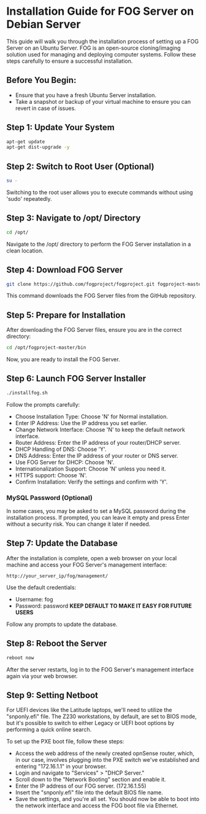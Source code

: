# Installation Guide for FOG Server on Debian Server

This guide will walk you through the installation process of setting up a FOG Server on an Ubuntu Server. FOG is an open-source cloning/imaging solution used for managing and deploying computer systems. Follow these steps carefully to ensure a successful installation.

## Before You Begin:

- Ensure that you have a fresh Ubuntu Server installation.
- Take a snapshot or backup of your virtual machine to ensure you can revert in case of issues.

## Step 1: Update Your System

```bash
apt-get update
apt-get dist-upgrade -y
```

## Step 2: Switch to Root User (Optional)

```bash
su -
```

Switching to the root user allows you to execute commands without using 'sudo' repeatedly.

## Step 3: Navigate to /opt/ Directory

```bash
cd /opt/
```

Navigate to the /opt/ directory to perform the FOG Server installation in a clean location.

## Step 4: Download FOG Server

```bash
git clone https://github.com/fogproject/fogproject.git fogproject-master
```

This command downloads the FOG Server files from the GitHub repository.

## Step 5: Prepare for Installation

After downloading the FOG Server files, ensure you are in the correct directory:

```bash
cd /opt/fogproject-master/bin
```

Now, you are ready to install the FOG Server.

## Step 6: Launch FOG Server Installer

```bash
./installfog.sh
```

Follow the prompts carefully:

- Choose Installation Type: Choose 'N' for Normal installation.
- Enter IP Address: Use the IP address you set earlier.
- Change Network Interface: Choose 'N' to keep the default network interface.
- Router Address: Enter the IP address of your router/DHCP server.
- DHCP Handling of DNS: Choose 'Y'.
- DNS Address: Enter the IP address of your router or DNS server.
- Use FOG Server for DHCP: Choose 'N'.
- Internationalization Support: Choose 'N' unless you need it.
- HTTPS support: Choose 'N'.
- Confirm Installation: Verify the settings and confirm with 'Y'.

### MySQL Password (Optional)

In some cases, you may be asked to set a MySQL password during the installation process. If prompted, you can leave it empty and press Enter without a security risk. You can change it later if needed.

## Step 7: Update the Database

After the installation is complete, open a web browser on your local machine and access your FOG Server's management interface:

```
http://your_server_ip/fog/management/
```

Use the default credentials:

- Username: fog
- Password: password
  **KEEP DEFAULT TO MAKE IT EASY FOR FUTURE USERS**

Follow any prompts to update the database.

## Step 8: Reboot the Server

```bash
reboot now
```

After the server restarts, log in to the FOG Server's management interface again via your web browser.

## Step 9: Setting Netboot

For UEFI devices like the Latitude laptops, we'll need to utilize the "snponly.efi" file. The Z230 workstations, by default, are set to BIOS mode, but it's possible to switch to either Legacy or UEFI boot options by performing a quick online search.

To set up the PXE boot file, follow these steps:

- Access the web address of the newly created opnSense router, which, in our case, involves plugging into the PXE switch we've established and entering "172.16.1.1" in your browser.
- Login and navigate to "Services" > "DHCP Server."
- Scroll down to the "Network Booting" section and enable it.
- Enter the IP address of our FOG server. (172.16.1.55)
- Insert the "snponly.efi" file into the default BIOS file name.
- Save the settings, and you're all set. You should now be able to boot into the network interface and access the FOG boot file via Ethernet.
